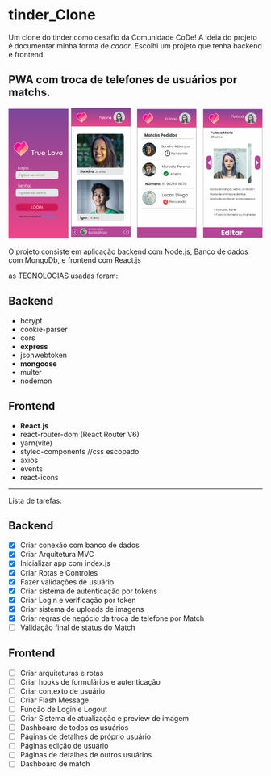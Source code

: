 # tinder_Clone
Um clone do tinder como desafio da Comunidade CoDe!
A ideia do projeto é documentar minha forma de _codar_. Escolhi um projeto que tenha backend e frontend.

## PWA com troca de telefones de usuários por matchs.

![Preview do App](./preview_app.png)

O projeto consiste em aplicação backend com Node.js, Banco de dados com MongoDb, e frontend com React.js

as TECNOLOGIAS usadas foram:

## Backend
* bcrypt 
* cookie-parser 
* cors 
* **express**
* jsonwebtoken 
* **mongoose**
* multer 
* nodemon

## Frontend
* **React.js**
* react-router-dom (React Router V6)
* yarn(vite)
* styled-components //css escopado
* axios
* events
* react-icons

--------------------------------------------------------------
Lista de tarefas:
## Backend
- [x] Criar conexão com banco de dados
- [x] Criar Arquitetura MVC
- [x] Inicializar app com index.js
- [x] Criar Rotas e Controles
- [x] Fazer validações de usuário
- [x] Criar sistema de autenticação por tokens
- [x] Criar Login e verificação por token
- [x] Criar sistema de uploads de imagens
- [x] Criar regras de negócio da troca de telefone por Match
- [ ] Validação final de status do Match

## Frontend
- [ ] Criar arquiteturas e rotas
- [ ] Criar hooks de formulários e autenticação
- [ ] Criar contexto de usuário
- [ ] Criar Flash Message
- [ ] Função de Login e Logout
- [ ] Criar Sistema de atualização e preview de imagem
- [ ] Dashboard de todos os usuários
- [ ] Páginas de detalhes de próprio usuário
- [ ] Páginas edição de usuário
- [ ] Páginas de detalhes de outros usuários
- [ ] Dashboard de match 
